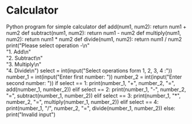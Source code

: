 # Calculator
Python program for simple calculator
def add(num1, num2):
	return num1 + num2
def subtract(num1, num2):
	return num1 - num2
def multiply(num1, num2):
	return num1 * num2
def divide(num1, num2):
	return num1 / num2
print("Please select operation -\n" \
		"1. Add\n" \
		"2. Subtract\n" \
		"3. Multiply\n" \
		"4. Divide\n")
select = int(input("Select operations form 1, 2, 3, 4 :"))
number_1 = int(input("Enter first number: "))
number_2 = int(input("Enter second number: "))
if select == 1:
	print(number_1, "+", number_2, "=",
					add(number_1, number_2))
elif select == 2:
	print(number_1, "-", number_2, "=",
					subtract(number_1, number_2))
elif select == 3:
	print(number_1, "*", number_2, "=",
					multiply(number_1, number_2))
elif select == 4:
	print(number_1, "/", number_2, "=",
					divide(number_1, number_2))
else:
	print("Invalid input")
